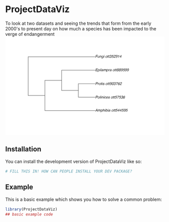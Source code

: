 
# ProjectDataViz

<!-- badges: start -->
<!-- badges: end -->

To look at two datasets and seeing the trends that form from the early 2000's to present day on how much a species has been impacted to the verge of endangerment
![ ](man/Figures/unnamed-chunk-16-1.png)

## Installation

You can install the development version of ProjectDataViz like so:

``` r
# FILL THIS IN! HOW CAN PEOPLE INSTALL YOUR DEV PACKAGE?
```

## Example

This is a basic example which shows you how to solve a common problem:

``` r
library(ProjectDataViz)
## basic example code
```


